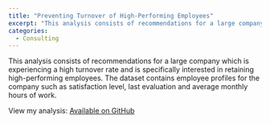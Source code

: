 ```yaml
---
title: "Preventing Turnover of High-Performing Employees"
excerpt: "This analysis consists of recommendations for a large company which is experiencing a high turnover rate and is specifically interested in retaining high-performing employees."
categories: 
  - Consulting
---
```


This analysis consists of recommendations for a large company which is experiencing a high turnover rate and is specifically interested in retaining high-performing employees. The dataset contains employee profiles for the company such as satisfaction level, last evaluation and average monthly hours of work.

View my analysis: [Available on GitHub](https://github.com/martina-torce/data-analytics/tree/main/Preventing%20Turnover%20of%20High-Performing%20Employees)
